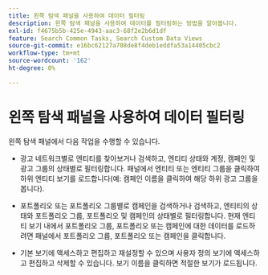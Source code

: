 ```yaml
---
title: 왼쪽 탐색 패널을 사용하여 데이터 필터링
description: 왼쪽 탐색 패널을 사용하여 데이터를 필터링하는 방법을 알아봅니다.
exl-id: f4675b5b-425e-4943-aac3-68f2e2b6d1df
feature: Search Common Tasks, Search Custom Data Views
source-git-commit: e16bc62127a708de8f4deb1eddfa53a14405cbc2
workflow-type: tm+mt
source-wordcount: '162'
ht-degree: 0%

---
```


# 왼쪽 탐색 패널을 사용하여 데이터 필터링

왼쪽 탐색 패널에서 다음 작업을 수행할 수 있습니다.

* 광고 네트워크별로 엔티티를 찾아보거나 검색하고, 엔티티 상태와 계정, 캠페인 및 광고 그룹의 상태별로 필터링합니다. 패널에서 엔티티 또는 엔티티 그룹을 클릭하여 하위 엔티티 보기를 로드합니다(예: 캠페인 이름을 클릭하여 해당 하위 광고 그룹을 봅니다).

* 포트폴리오 또는 포트폴리오 그룹별로 캠페인을 검색하거나 검색하고, 엔티티의 상태와 포트폴리오 그룹, 포트폴리오 및 캠페인의 상태별로 필터링합니다. 현재 엔티티 보기 내에서 포트폴리오 그룹, 포트폴리오 또는 캠페인에 대한 데이터를 로드하려면 패널에서 포트폴리오 그룹, 포트폴리오 또는 캠페인을 클릭합니다.

* 기본 보기에 액세스하고 편집하고 재설정할 수 있으며 사용자 정의 보기에 액세스하고 편집하고 삭제할 수 있습니다. 보기 이름을 클릭하면 적절한 보기가 로드됩니다.
